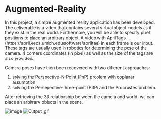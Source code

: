 # Augmented-Reality

In this project, a simple augmented reality application has been developed. The deliverable is a video that contains several virtual object models as if they exist in the real
world. Furthermore, you will be able to specify pixel positions to place an arbitrary
object.
A video with AprilTags (https://april.eecs.umich.edu/software/apriltag) in each frame is our input. These tags are usually used in robotics for determining the pose of the
camera. 4 corners coordinates (in pixel) as well as the size of the tags are also provided. 

Camera poses have then been recovered with two different approaches: 
1) solving the Perspective-N-Point (PnP) problem with coplanar assumption
2) solving the Persepective-three-point (P3P) and the Procrustes problem.

After retrieving the 3D relationship between the camera and world, we can place an
arbitrary objects in the scene.

![image](https://drive.google.com/uc?export=view&id=12RKcF5_6rjIMhtI6V4MtwTPQtAdVa7LG)
![Output_gif](https://drive.google.com/uc?export=view&id=1--GdhrDuaCke1QHsdIZL6H1airMs1pjf)
